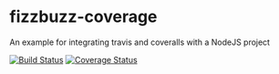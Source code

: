 # fizzbuzz-coverage
An example for integrating travis and coveralls with a NodeJS project

[![Build Status](https://travis-ci.org/hacksparrow/fizzbuzz-coverage.svg?branch=apple)](https://travis-ci.org/hacksparrow/fizzbuzz-coverage)
[![Coverage Status](https://coveralls.io/repos/github/hacksparrow/fizzbuzz-coverage/badge.svg?branch=apple)](https://coveralls.io/github/hacksparrow/fizzbuzz-coverage?branch=apple)

